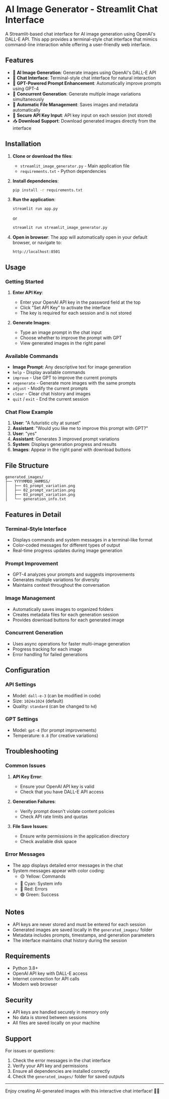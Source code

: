 # AI Image Generator - Streamlit Chat Interface

A Streamlit-based chat interface for AI image generation using OpenAI's DALL-E API. This app provides a terminal-style chat interface that mimics command-line interaction while offering a user-friendly web interface.

## Features

- 🎨 **AI Image Generation**: Generate images using OpenAI's DALL-E API
- 💬 **Chat Interface**: Terminal-style chat interface for natural interaction
- 🤖 **GPT-Powered Prompt Enhancement**: Automatically improve prompts using GPT-4
- 🔄 **Concurrent Generation**: Generate multiple image variations simultaneously
- 📁 **Automatic File Management**: Saves images and metadata automatically
- 🔑 **Secure API Key Input**: API key input on each session (not stored)
- 📥 **Download Support**: Download generated images directly from the interface

## Installation

1. **Clone or download the files**:
   - `streamlit_image_generator.py` - Main application file
   - `requirements.txt` - Python dependencies

2. **Install dependencies**:
   ```bash
   pip install -r requirements.txt
   ```

3. **Run the application**:
   ```bash
   streamlit run app.py
   ```
   or
   ```bash
   streamlit run streamlit_image_generator.py
   ```

4. **Open in browser**:
   The app will automatically open in your default browser, or navigate to:
   ```
   http://localhost:8501
   ```

## Usage

### Getting Started

1. **Enter API Key**: 
   - Enter your OpenAI API key in the password field at the top
   - Click "Set API Key" to activate the interface
   - The key is required for each session and is not stored

2. **Generate Images**:
   - Type an image prompt in the chat input
   - Choose whether to improve the prompt with GPT
   - View generated images in the right panel

### Available Commands

- **Image Prompt**: Any descriptive text for image generation
- `help` - Display available commands
- `improve` - Use GPT to improve the current prompts
- `regenerate` - Generate more images with the same prompts
- `adjust` - Modify the current prompts
- `clear` - Clear chat history and images
- `quit` / `exit` - End the current session

### Chat Flow Example

1. **User**: "A futuristic city at sunset"
2. **Assistant**: "Would you like me to improve this prompt with GPT?"
3. **User**: "yes"
4. **Assistant**: Generates 3 improved prompt variations
5. **System**: Displays generation progress and results
6. **Images**: Appear in the right panel with download buttons

## File Structure

```
generated_images/
├── YYYYMMDD_HHMMSS/
│   ├── 01_prompt_variation.png
│   ├── 02_prompt_variation.png
│   ├── 03_prompt_variation.png
│   └── generation_info.txt
```

## Features in Detail

### Terminal-Style Interface
- Displays commands and system messages in a terminal-like format
- Color-coded messages for different types of output
- Real-time progress updates during image generation

### Prompt Improvement
- GPT-4 analyzes your prompts and suggests improvements
- Generates multiple variations for diversity
- Maintains context throughout the conversation

### Image Management
- Automatically saves images to organized folders
- Creates metadata files for each generation session
- Provides download buttons for each generated image

### Concurrent Generation
- Uses async operations for faster multi-image generation
- Progress tracking for each image
- Error handling for failed generations

## Configuration

### API Settings
- Model: `dall-e-3` (can be modified in code)
- Size: `1024x1024` (default)
- Quality: `standard` (can be changed to `hd`)

### GPT Settings
- Model: `gpt-4` (for prompt improvements)
- Temperature: `0.8` (for creative variations)

## Troubleshooting

### Common Issues

1. **API Key Error**:
   - Ensure your OpenAI API key is valid
   - Check that you have DALL-E API access

2. **Generation Failures**:
   - Verify prompt doesn't violate content policies
   - Check API rate limits and quotas

3. **File Save Issues**:
   - Ensure write permissions in the application directory
   - Check available disk space

### Error Messages

- The app displays detailed error messages in the chat
- System messages appear with color coding:
  - 🟡 Yellow: Commands
  - 🔵 Cyan: System info
  - 🔴 Red: Errors
  - 🟢 Green: Success

## Notes

- API keys are never stored and must be entered for each session
- Generated images are saved locally in the `generated_images/` folder
- Metadata includes prompts, timestamps, and generation parameters
- The interface maintains chat history during the session

## Requirements

- Python 3.8+
- OpenAI API key with DALL-E access
- Internet connection for API calls
- Modern web browser

## Security

- API keys are handled securely in memory only
- No data is stored between sessions
- All files are saved locally on your machine

## Support

For issues or questions:
1. Check the error messages in the chat interface
2. Verify your API key and permissions
3. Ensure all dependencies are installed correctly
4. Check the `generated_images/` folder for saved outputs

---

Enjoy creating AI-generated images with this interactive chat interface! 🎨✨
